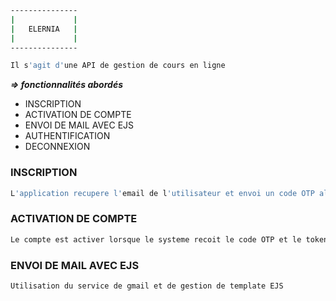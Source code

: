 ```bash
---------------
|             |
|   ELERNIA   |
|             |
---------------
```

```bash
Il s'agit d'une API de gestion de cours en ligne
```

***=> fonctionnalités abordés***
- INSCRIPTION
- ACTIVATION DE COMPTE
- ENVOI DE MAIL AVEC EJS
- AUTHENTIFICATION
- DECONNEXION


### INSCRIPTION
```bash
L'application recupere l'email de l'utilisateur et envoi un code OTP aleatoire puis retourne un token grace a un systeme de jwt
```

### ACTIVATION DE COMPTE
```bash
Le compte est activer lorsque le systeme recoit le code OTP et le token d'acces
```

### ENVOI DE MAIL AVEC EJS
```bash
Utilisation du service de gmail et de gestion de template EJS
```



